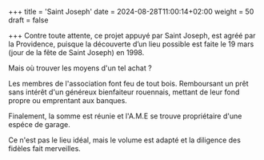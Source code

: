 +++
title = 'Saint Joseph'
date = 2024-08-28T11:00:14+02:00
weight = 50
draft = false

+++
Contre toute attente, ce projet appuyé par Saint Joseph, est agréé par la Providence, puisque la découverte d’un lieu possible est faite le 19 mars (jour de la fête de Saint Joseph) en 1998.

Mais où trouver les moyens d'un tel achat ?

Les membres de l'association font feu de tout bois. Remboursant un prêt sans intérêt d'un généreux bienfaiteur rouennais, mettant de leur fond propre ou emprentant aux banques. 

Finalement, la somme est réunie et l'A.M.E se trouve propriétaire d'une espéce de garage. 

Ce n'est pas le lieu idéal, mais le volume est adapté et la diligence des fidèles fait merveilles.





 